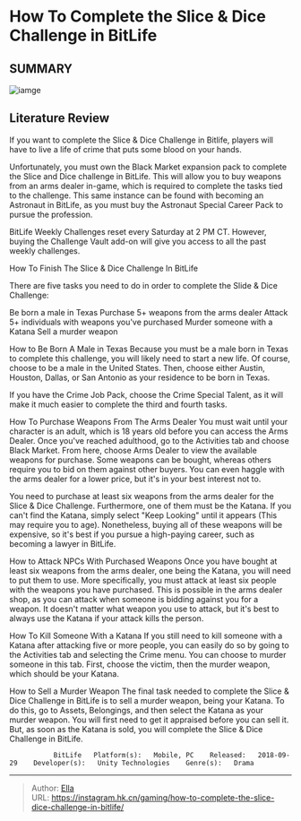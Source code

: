 # How To Complete the Slice &amp; Dice Challenge in BitLife


## SUMMARY 

![iamge](https://static1.srcdn.com/wordpress/wp-content/uploads/2023/11/how-to-complete-the-slice-dice-challenge-in-bitlife.jpg)

## Literature Review

If you want to complete the Slice &amp; Dice Challenge in Bitlife, players will have to live a life of crime that puts some blood on your hands.





Unfortunately, you must own the Black Market expansion pack to complete the Slice and Dice challenge in BitLife. This will allow you to buy weapons from an arms dealer in-game, which is required to complete the tasks tied to the challenge. This same instance can be found with becoming an Astronaut in BitLife, as you must buy the Astronaut Special Career Pack to pursue the profession.






BitLife Weekly Challenges reset every Saturday at 2 PM CT. However, buying the Challenge Vault add-on will give you access to all the past weekly challenges.





 How To Finish The Slice &amp; Dice Challenge In BitLife 
          

There are five tasks you need to do in order to complete the Slide &amp; Dice Challenge:

  Be born a male in Texas   Purchase 5&#43; weapons from the arms dealer   Attack 5&#43; individuals with weapons you&#39;ve purchased   Murder someone with a Katana   Sell a murder weapon  

How to Be Born A Male in Texas
Because you must be a male born in Texas to complete this challenge, you will likely need to start a new life. Of course, choose to be a male in the United States. Then, choose either Austin, Houston, Dallas, or San Antonio as your residence to be born in Texas.






If you have the Crime Job Pack, choose the Crime Special Talent, as it will make it much easier to complete the third and fourth tasks.




How To Purchase Weapons From The Arms Dealer
You must wait until your character is an adult, which is 18 years old before you can access the Arms Dealer. Once you&#39;ve reached adulthood, go to the Activities tab and choose Black Market. From here, choose Arms Dealer to view the available weapons for purchase. Some weapons can be bought, whereas others require you to bid on them against other buyers. You can even haggle with the arms dealer for a lower price, but it&#39;s in your best interest not to.

You need to purchase at least six weapons from the arms dealer for the Slice &amp; Dice Challenge. Furthermore, one of them must be the Katana. If you can&#39;t find the Katana, simply select &#34;Keep Looking&#34; until it appears (This may require you to age). Nonetheless, buying all of these weapons will be expensive, so it&#39;s best if you pursue a high-paying career, such as becoming a lawyer in BitLife.




How to Attack NPCs With Purchased Weapons
Once you have bought at least six weapons from the arms dealer, one being the Katana, you will need to put them to use. More specifically, you must attack at least six people with the weapons you have purchased. This is possible in the arms dealer shop, as you can attack when someone is bidding against you for a weapon. It doesn&#39;t matter what weapon you use to attack, but it&#39;s best to always use the Katana if your attack kills the person.

How To Kill Someone With a Katana
If you still need to kill someone with a Katana after attacking five or more people, you can easily do so by going to the Activities tab and selecting the Crime menu. You can choose to murder someone in this tab. First, choose the victim, then the murder weapon, which should be your Katana.

How to Sell a Murder Weapon
The final task needed to complete the Slice &amp; Dice Challenge in BitLife is to sell a murder weapon, being your Katana. To do this, go to Assets, Belongings, and then select the Katana as your murder weapon. You will first need to get it appraised before you can sell it. But, as soon as the Katana is sold, you will complete the Slice &amp; Dice Challenge in BitLife.




               BitLife   Platform(s):   Mobile, PC    Released:   2018-09-29    Developer(s):   Unity Technologies    Genre(s):   Drama      

---

> Author: [Ella](https://instagram.hk.cn/)  
> URL: https://instagram.hk.cn/gaming/how-to-complete-the-slice-dice-challenge-in-bitlife/  

